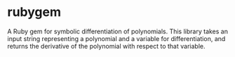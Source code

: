 # rubygem

A Ruby gem for symbolic differentiation of polynomials. This library takes an input string representing a polynomial and a variable for differentiation, and returns the derivative of the polynomial with respect to that variable.